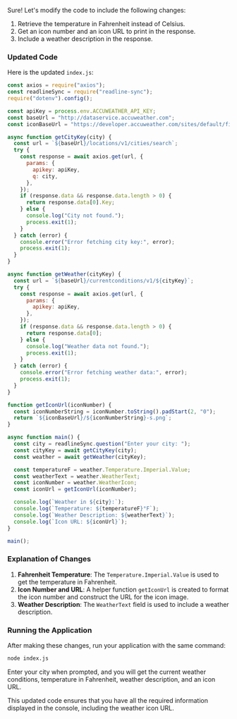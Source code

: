 Sure! Let's modify the code to include the following changes:

1. Retrieve the temperature in Fahrenheit instead of Celsius.
2. Get an icon number and an icon URL to print in the response.
3. Include a weather description in the response.

### Updated Code

Here is the updated `index.js`:

```javascript
const axios = require("axios");
const readlineSync = require("readline-sync");
require("dotenv").config();

const apiKey = process.env.ACCUWEATHER_API_KEY;
const baseUrl = "http://dataservice.accuweather.com";
const iconBaseUrl = "https://developer.accuweather.com/sites/default/files";

async function getCityKey(city) {
  const url = `${baseUrl}/locations/v1/cities/search`;
  try {
    const response = await axios.get(url, {
      params: {
        apikey: apiKey,
        q: city,
      },
    });
    if (response.data && response.data.length > 0) {
      return response.data[0].Key;
    } else {
      console.log("City not found.");
      process.exit(1);
    }
  } catch (error) {
    console.error("Error fetching city key:", error);
    process.exit(1);
  }
}

async function getWeather(cityKey) {
  const url = `${baseUrl}/currentconditions/v1/${cityKey}`;
  try {
    const response = await axios.get(url, {
      params: {
        apikey: apiKey,
      },
    });
    if (response.data && response.data.length > 0) {
      return response.data[0];
    } else {
      console.log("Weather data not found.");
      process.exit(1);
    }
  } catch (error) {
    console.error("Error fetching weather data:", error);
    process.exit(1);
  }
}

function getIconUrl(iconNumber) {
  const iconNumberString = iconNumber.toString().padStart(2, "0");
  return `${iconBaseUrl}/${iconNumberString}-s.png`;
}

async function main() {
  const city = readlineSync.question("Enter your city: ");
  const cityKey = await getCityKey(city);
  const weather = await getWeather(cityKey);

  const temperatureF = weather.Temperature.Imperial.Value;
  const weatherText = weather.WeatherText;
  const iconNumber = weather.WeatherIcon;
  const iconUrl = getIconUrl(iconNumber);

  console.log(`Weather in ${city}:`);
  console.log(`Temperature: ${temperatureF}°F`);
  console.log(`Weather Description: ${weatherText}`);
  console.log(`Icon URL: ${iconUrl}`);
}

main();
```

### Explanation of Changes

1. **Fahrenheit Temperature**: The `Temperature.Imperial.Value` is used to get the temperature in Fahrenheit.
2. **Icon Number and URL**: A helper function `getIconUrl` is created to format the icon number and construct the URL for the icon image.
3. **Weather Description**: The `WeatherText` field is used to include a weather description.

### Running the Application

After making these changes, run your application with the same command:

```bash
node index.js
```

Enter your city when prompted, and you will get the current weather conditions, temperature in Fahrenheit, weather description, and an icon URL.

This updated code ensures that you have all the required information displayed in the console, including the weather icon URL.
